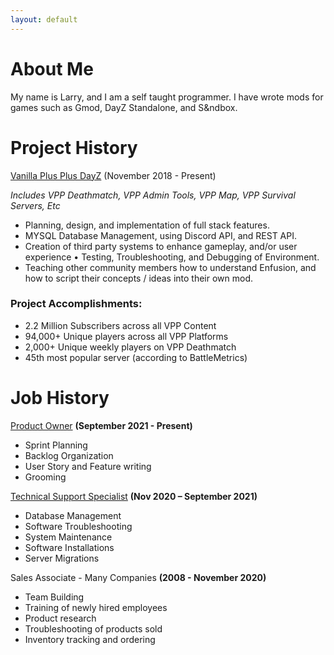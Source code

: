 ```yaml
---
layout: default
---
```


# About Me
My name is Larry, and I am a self taught programmer. I have wrote mods for games such as Gmod, DayZ Standalone, and S&ndbox.

# Project History

[Vanilla Plus Plus DayZ](https://www.dayzvpp.com/) (November 2018 - Present)

*Includes VPP Deathmatch, VPP Admin Tools, VPP Map, VPP Survival Servers, Etc*
- Planning, design, and implementation of full stack features. 
- MYSQL Database Management, using Discord API, and REST API.
- Creation of third party systems to enhance gameplay, and/or user experience • Testing, Troubleshooting, and Debugging of Environment.
- Teaching other community members how to understand Enfusion, and how to script their concepts / ideas into their own mod.

### Project Accomplishments: 
- 2.2 Million Subscribers across all VPP Content
- 94,000+ Unique players across all VPP Platforms
- 2,000+ Unique weekly players on VPP Deathmatch
- 45th most popular server (according to BattleMetrics)


# Job History

[Product Owner](https://www.assemblylegal.com) **(September 2021 - Present)**
- Sprint Planning
- Backlog Organization
- User Story and Feature writing
- Grooming

[Technical Support Specialist](https://www.assemblylegal.com) **(Nov 2020 – September 2021)**
- Database Management
- Software Troubleshooting
- System Maintenance
- Software Installations
- Server Migrations

Sales Associate - Many Companies **(2008 - November 2020)**
- Team Building
- Training of newly hired employees
- Product research
- Troubleshooting of products sold
- Inventory tracking and ordering